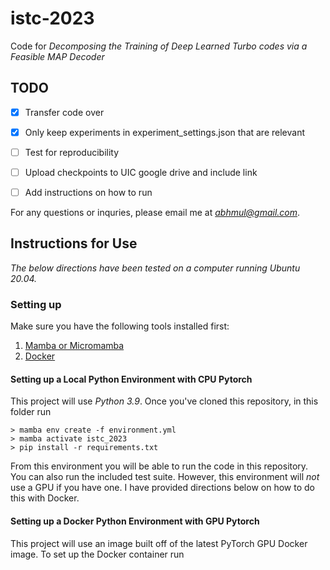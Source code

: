 # istc-2023
Code for *Decomposing the Training of Deep Learned Turbo codes via a Feasible MAP Decoder*

## TODO
- [x] Transfer code over
- [x] Only keep experiments in experiment_settings.json that are relevant
- [ ] Test for reproducibility
- [ ] Upload checkpoints to UIC google drive and include link
- [ ] Add instructions on how to run


For any questions or inquries, please email me at *abhmul@gmail.com*.

## Instructions for Use

*The below directions have been tested on a computer running Ubuntu 20.04.*

### Setting up

Make sure you have the following tools installed first:
1. [Mamba or Micromamba](https://mamba.readthedocs.io/en/latest/installation.html)
2. [Docker](https://www.docker.com/)

#### Setting up a Local Python Environment with CPU Pytorch

This project will use *Python 3.9*. Once you've cloned this repository, in this folder run
```
> mamba env create -f environment.yml
> mamba activate istc_2023
> pip install -r requirements.txt
```

From this environment you will be able to run the code in this repository. You can also run the included test suite. However, this environment will *not* use a GPU if you have one. I have provided directions below on how to do this with Docker.

#### Setting up a Docker Python Environment with GPU Pytorch

This project will use an image built off of the latest PyTorch GPU Docker image. To set up the Docker container run